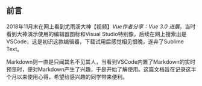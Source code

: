 ## 前言
2018年11月末在网上看到尤雨溪大神【视频】*Vue作者分享：Vue 3.0 进展*，当时看到大神演示使用的编辑器图标和Visual Studio特别像，后续在网上搜索出是VSCode，这是初识这款编辑器，下载试用后感觉相见恨晚，遂弃了Sublime Text。

Markdown则一直是只闻其名不见其人，当看到VSCode内置了Markdown的实时预览时，便对Markdown产生了兴趣，于是开始了解使用。这篇文档旨在记录这半个月以来使用心得，希望给感兴趣的同学带来便利。